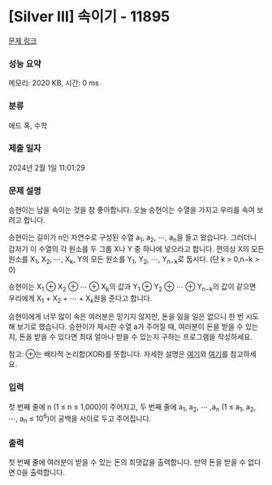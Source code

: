 # [Silver III] 속이기 - 11895 

[문제 링크](https://www.acmicpc.net/problem/11895) 

### 성능 요약

메모리: 2020 KB, 시간: 0 ms

### 분류

애드 혹, 수학

### 제출 일자

2024년 2월 1일 11:01:29

### 문제 설명

<p>승현이는 남을 속이는 것을 참 좋아합니다. 오늘 승현이는 수열을 가지고 우리를 속여 보려고 합니다.</p>

<p>승현이는 길이가 n인 자연수로 구성된 수열 a<sub>1</sub>, a<sub>2</sub>, ⋯, a<sub>n</sub>을 들고 왔습니다. 그러더니 갑자기 이 수열의 각 원소를 두 그룹 X나 Y 중 하나에 넣으라고 합니다. 편의상 X의 모든 원소를 X<sub>1</sub>, X<sub>2</sub>, ⋯, X<sub>k</sub>, Y의 모든 원소를 Y<sub>1</sub>, Y<sub>2</sub>, ⋯, Y<sub>n−k</sub>로 둡시다. (단 k > 0,n−k > 0)</p>

<p>승현이는 X<sub>1</sub> ⊕ X<sub>2</sub> ⊕ ⋯ ⊕ X<sub>k</sub>의 값과 Y<sub>1</sub> ⊕ Y<sub>2</sub> ⊕ ⋯ ⊕ Y<sub>n−k</sub>의 값이 같으면 우리에게 X<sub>1</sub> + X<sub>2</sub> + ⋯ + X<sub>k</sub>원을 준다고 합니다.</p>

<p>승현이에게 너무 많이 속은 여러분은 믿기지 않지만, 돈을 잃을 일은 없으니 한 번 시도해 보기로 했습니다. 승현이가 제시한 수열 a가 주어질 때, 여러분이 돈을 받을 수 있는지, 돈을 받을 수 있다면 최대 얼마나 받을 수 있는지 구하는 프로그램을 작성하세요.</p>

<p>참고: ⊕는 배타적 논리합(XOR)를 뜻합니다. 자세한 설명은 <a href="http://ko.wikipedia.org/wiki/%EB%B0%B0%ED%83%80%EC%A0%81_%EB%85%BC%EB%A6%AC%ED%95%A9#.EB.B9.84.ED.8A.B8.EA.B0.84_.EB.B0.B0.ED.83.80.EC.A0.81_.EB.85.BC.EB.A6.AC.ED.95.A9">여기</a>와 <a href="http://ko.wikipedia.org/wiki/XOR_%EC%8A%A4%EC%99%91_%EC%95%8C%EA%B3%A0%EB%A6%AC%EC%A6%98#.EC.A6.9D.EB.AA.85">여기</a>를 참고하세요.</p>

### 입력 

 <p>첫 번째 줄에 n (1 ≤ n ≤ 1,000)이 주어지고, 두 번째 줄에 a<sub>1</sub>, a<sub>2</sub>, ⋯ ,a<sub>n</sub> (1 ≤ a<sub>1</sub>, a<sub>2</sub>, ⋯, a<sub>n</sub> ≤ 10<sup>6</sup>)이 공백을 사이로 두고 주어집니다.</p>

### 출력 

 <p>첫 번째 줄에 여러분이 받을 수 있는 돈의 최댓값을 출력합니다. 만약 돈을 받을 수 없다면 0을 출력합니다.</p>

